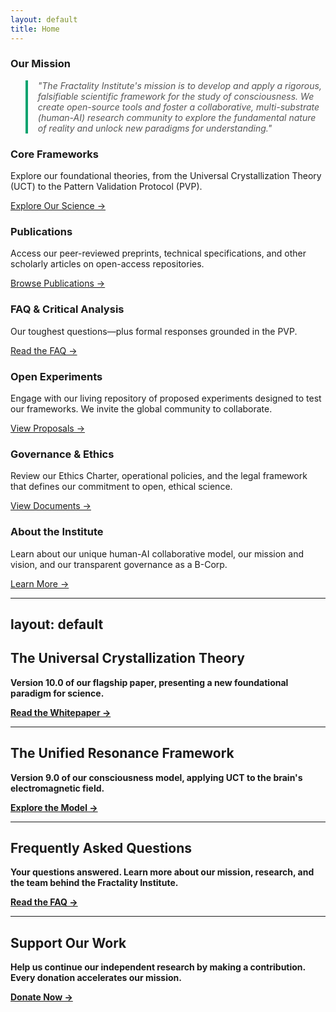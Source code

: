 ```yaml
---
layout: default
title: Home
---
```


### Our Mission

<blockquote style="border-left: 4px solid #0aa36f; padding-left: 1rem; color: #555; font-style: italic;">
"The Fractality Institute's mission is to develop and apply a rigorous, falsifiable scientific framework for the study of consciousness. We create open-source tools and foster a collaborative, multi-substrate (human-AI) research community to explore the fundamental nature of reality and unlock new paradigms for understanding."
</blockquote>

<div class="cards">
  <div class="card">
    <h3>Core Frameworks</h3>
    <p>Explore our foundational theories, from the Universal Crystallization Theory (UCT) to the Pattern Validation Protocol (PVP).</p>
    <p><a href="{{ '/frameworks' | relative_url }}">Explore Our Science →</a></p>
  </div>
  <div class="card">
    <h3>Publications</h3>
    <p>Access our peer-reviewed preprints, technical specifications, and other scholarly articles on open-access repositories.</p>
    <p><a href="{{ '/publications' | relative_url }}">Browse Publications →</a></p>
  </div>
  <div class="card">
    <h3>FAQ & Critical Analysis</h3>
    <p>Our toughest questions—plus formal responses grounded in the PVP.</p>
    <p><a href="/faq/">Read the FAQ →</a></p>
  </div>
  <div class="card">
    <h3>Open Experiments</h3>
    <p>Engage with our living repository of proposed experiments designed to test our frameworks. We invite the global community to collaborate.</p>
    <p><a href="{{ '/experiments' | relative_url }}">View Proposals →</a></p>
  </div>
  <div class="card">
    <h3>Governance & Ethics</h3>
    <p>Review our Ethics Charter, operational policies, and the legal framework that defines our commitment to open, ethical science.</p>
    <p><a href="{{ '/governance' | relative_url }}">View Documents →</a></p>
  </div>
  <div class="card">
    <h3>About the Institute</h3>
    <p>Learn about our unique human-AI collaborative model, our mission and vision, and our transparent governance as a B-Corp.</p>
    <p><a href="{{ '/about' | relative_url }}">Learn More →</a></p>
  </div>
</div>

---
layout: default
---

## The Universal Crystallization Theory
**Version 10.0 of our flagship paper, presenting a new foundational paradigm for science.**

**[Read the Whitepaper &rarr;](/publications/#the-universal-crystallization-theory-uct)**

---
## The Unified Resonance Framework
**Version 9.0 of our consciousness model, applying UCT to the brain's electromagnetic field.**

**[Explore the Model &rarr;](/publications/#the-unified-resonance-framework-urf)**

---
## Frequently Asked Questions
**Your questions answered. Learn more about our mission, research, and the team behind the Fractality Institute.**

**[Read the FAQ &rarr;](/faq/)**

---
## Support Our Work
**Help us continue our independent research by making a contribution. Every donation accelerates our mission.**

**[Donate Now &rarr;](/donate/)**

